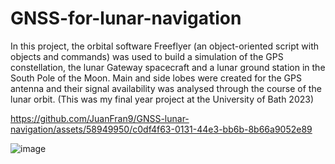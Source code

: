 # GNSS-for-lunar-navigation

In this project, the orbital software Freeflyer (an object-oriented script with objects and commands) was used to build a simulation of the GPS constellation, the lunar Gateway spacecraft and a lunar ground station in the South Pole of the Moon. Main and side lobes were created for the GPS antenna and their signal availability was analysed through the course of the lunar orbit. (This was my final year project at the University of Bath 2023)



https://github.com/JuanFran9/GNSS-lunar-navigation/assets/58949950/c0df4f63-0131-44e3-bb6b-8b66a9052e89



![image](https://github.com/JuanFran9/GNSS-lunar-navigation/assets/58949950/00607a6f-274e-44cb-95b2-6eec68713c97)


